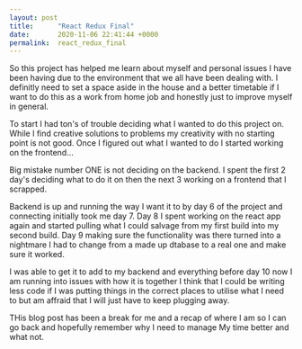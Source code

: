 ```yaml
---
layout: post
title:      "React Redux Final"
date:       2020-11-06 22:41:44 +0000
permalink:  react_redux_final
---
```



So this project has helped me learn about myself and personal issues I have been having due to the environment that we all have been dealing with.  I definitly need to set a space aside in the house and a better timetable if I want to do this as a work from home job and honestly just to improve myself in general.  

To start I had ton's of trouble deciding what I wanted to do this project on.  While I find creative solutions to problems my creativity with no starting point is not good.  Once I figured out what I wanted to do I started working on the frontend...

Big mistake number ONE is not deciding on the backend.  I spent the first 2 day's deciding what to do it on then the next 3 working on a frontend that I scrapped.

Backend is up and running the way I want it to by day 6 of the project and connecting initially took me day 7. Day 8 I spent working on the react app again and started pulling what I could salvage from my first build into my second build.  Day 9 making sure the functionality was there turned into a nightmare I had to change from a made up dtabase to a real one and make sure it worked.

I was able to get it to add to my backend and everything before day 10 now I am running into issues with how it is together I think that I could be writing less code if I was putting things in the correct places to utilise what I need to but am affraid that I will just have to keep plugging away.  

THis blog post has been a break for me and a recap of where I am so I can go back and hopefully remember why I need to manage My time better and what not.

